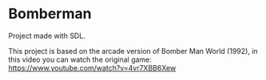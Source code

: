 # Bomberman
Project made with SDL.

This project is based on the arcade version of Bomber Man World (1992), in this video you can watch the original game: https://www.youtube.com/watch?v=4vr7XBB6Xew
